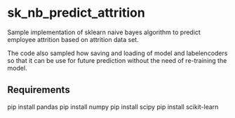 # sk_nb_predict_attrition
Sample implementation of sklearn naive bayes algorithm to predict employee attrition based on attrition data set. 

The code also sampled how saving and loading of model and labelencoders so that it can be use for future prediction without the need of re-training the model.

## Requirements
pip install pandas
pip install numpy
pip install scipy
pip install scikit-learn



